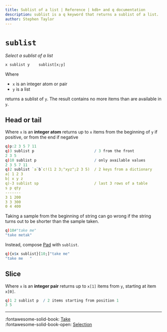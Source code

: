 ```yaml
---
title: Sublist of a list | Reference | kdb+ and q documentation
description: sublist is a q keyword that returns a sublist of a list.
author: Stephen Taylor
---
```

# `sublist`





_Select a sublist of a list_

```txt
x sublist y    sublist[x;y]
```

Where 

-   `x` is an integer atom or pair
-   `y` is a list

returns a sublist of `y`. The result contains no more items than are available in `y`.


## Head or tail 

Where `x` is an **integer atom** returns up to `x` items from the beginning of `y` if positive, or from the end if negative

```q
q)p:2 3 5 7 11
q)3 sublist p                           / 3 from the front
2 3 5
q)10 sublist p                          / only available values
2 3 5 7 11
q)2 sublist `a`b`c!(1 2 3;"xyz";2 3 5)  / 2 keys from a dictionary
a| 1 2 3
b| x y z
q)-3 sublist sp                         / last 3 rows of a table
s p qty
-------
3 1 200
3 3 300
0 4 400
```

Taking a sample from the beginning of string can go wrong if the string turns out to be shorter than the sample taken.

```q
q)10#"take me"
"take metak"
```

Instead, compose [Pad](pad.md) with `sublist`.

```q
q){x$x sublist}[10;]"take me"
"take me   "
```


## Slice

Where `x` is an **integer pair** returns up to `x[1]` items from `y`, starting at item `x[0]`.

```q
q)1 2 sublist p  / 2 items starting from position 1
3 5
```




----
:fontawesome-solid-book:
[Take](take.md)
<br>
:fontawesome-solid-book-open:
[Selection](../basics/by-topic.md#selection)

